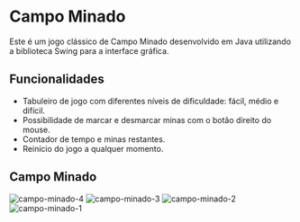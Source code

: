 # Campo Minado

Este é um jogo clássico de Campo Minado desenvolvido em Java utilizando a biblioteca Swing para a interface gráfica.

## Funcionalidades

- Tabuleiro de jogo com diferentes níveis de dificuldade: fácil, médio e difícil.
- Possibilidade de marcar e desmarcar minas com o botão direito do mouse.
- Contador de tempo e minas restantes.
- Reinício do jogo a qualquer momento.

## Campo Minado
![campo-minado-4](https://github.com/user-attachments/assets/35b488fb-1ff4-40aa-a9b8-fdb400be16c7)
![campo-minado-3](https://github.com/user-attachments/assets/a0359042-5c53-4d2d-b5b4-01f49873bed1)
![campo-minado-2](https://github.com/user-attachments/assets/ada1539b-cac4-439b-8d46-e775d417e8f7)
![campo-minado-1](https://github.com/user-attachments/assets/8e7b46a4-dfa9-4c75-975f-c16640bc097c)
